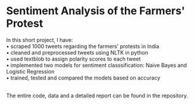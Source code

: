 # Sentiment Analysis of the Farmers' Protest

In this short project, I have: <br />
• scraped 1000 tweets regarding the farmers' protests in India <br />
• cleaned and preprocessed tweets using NLTK in python <br />
• used textblob to assign polarity scores to each tweet <br />
• implemented two models for sentiment classsification: Naive Bayes and Logistic Regression <br />
• trained, tested and compared the models based on accuracy <br /> <br />

The entire code, data and a detailed report can be found in the repository. 
